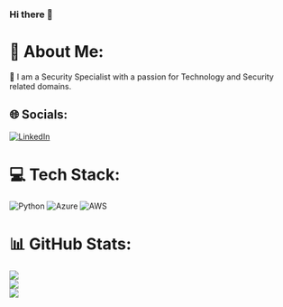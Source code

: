 ### Hi there 👋


# 💫 About Me:
🔭 I am a Security Specialist with a passion for Technology and Security related domains.<br>


## 🌐 Socials:
[![LinkedIn](https://img.shields.io/badge/LinkedIn-%230077B5.svg?logo=linkedin&logoColor=white)](https://linkedin.com/in/malcolmcybersec) 

# 💻 Tech Stack:
![Python](https://img.shields.io/badge/python-3670A0?style=for-the-badge&logo=python&logoColor=ffdd54) ![Azure](https://img.shields.io/badge/azure-%230072C6.svg?style=for-the-badge&logo=azure-devops&logoColor=white) ![AWS](https://img.shields.io/badge/AWS-%23FF9900.svg?style=for-the-badge&logo=amazon-aws&logoColor=white)
# 📊 GitHub Stats:
![](https://github-readme-stats.vercel.app/api?username=MalcolmTKS&theme=dark&hide_border=true&include_all_commits=false&count_private=false)<br/>
![](https://github-readme-streak-stats.herokuapp.com/?user=MalcolmTKS&theme=dark&hide_border=true)<br/>
![](https://github-readme-stats.vercel.app/api/top-langs/?username=MalcolmTKS&theme=dark&hide_border=true&include_all_commits=false&count_private=false&layout=compact)

<!-- Proudly created with GPRM ( https://gprm.itsvg.in ) -->
